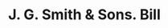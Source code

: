 ---
doi: 10.7916/D8960VR3
date_other: '1905'
date_other_textual: '1905'
form: printed ephemera
genre:
- Invoices
name:
- J. G. Smith & Sons
object_in_context_url: https://biggert.cul.columbia.edu/items/view/ave_biggert_01830
subject_hierarchical_geographic:
- Barnesville, Georgia, United States
subject_name:
- J. G. Smith & Sons
title: J. G. Smith & Sons. Bill
sort_title: J. G. Smith & Sons. Bill
call_number: ave_biggert_01830
coordinates:
- 33.05305555555555,-84.15611111111112
pid: ave_biggert_01830
identifiers: ave_biggert_01830
thumbnail: https://derivativo-2.library.columbia.edu/iiif/2/ldpd:490659/full/!256,256/0/native.jpg
permalink: "/items/ave_biggert_01830/"
layout: iiif-image-page
---